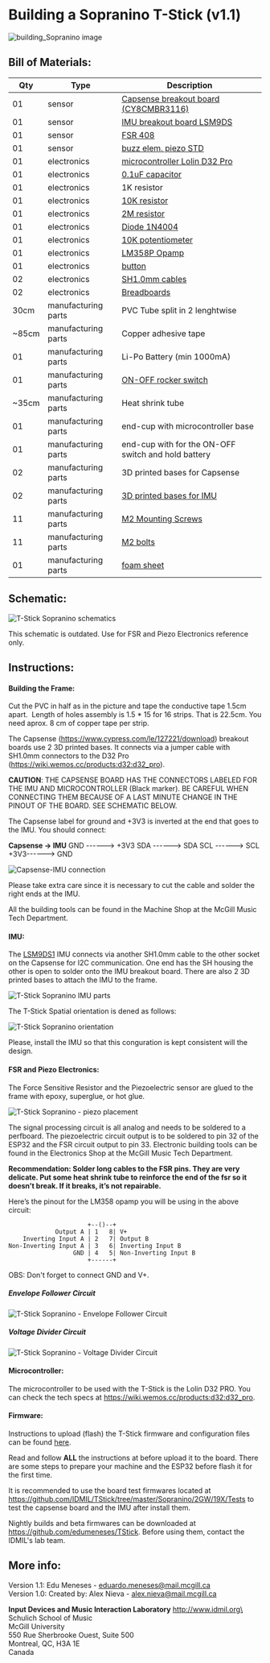 # Building a Sopranino T-Stick (v1.1)

![building_Sopranino image](./images/building_Sopranino.jpg "Building a Sopranino T-Stick")


## Bill of Materials:

Qty   | Type                | Description 
------|---------------------|-----------------------------------------------------------------------------------
01    | sensor              | [Capsense breakout board (CY8CMBR3116)](https://www.cypress.com/le/127221/download)
01    | sensor              | [IMU breakout board LSM9DS](https://www.sparkfun.com/products/13284)
01    | sensor              | [FSR 408](https://www.robotshop.com/ca/en/interlink-24-long-fsr.html)
01    | sensor              | [buzz elem. piezo STD](https://www.digikey.ca/product-detail/en/cui-inc/CEB-20D64/102-1126-ND/412385)
01    | electronics         | [microcontroller Lolin D32 Pro](https://wiki.wemos.cc/products:d32:d32_pro)
01    | electronics         | [0.1uF capacitor](https://www.digikey.ca/product-detail/en/kemet/C320C104J5R5TA7301/399-9867-1-ND/3726105)
01    | electronics         | 1K resistor
01    | electronics         | [10K resistor](https://www.digikey.ca/product-detail/en/CFM12JT10K0/S10KHCT-ND/2617547/?itemSeq=307630589)
01    | electronics         | [2M resistor](https://www.digikey.ca/product-detail/en/CFM12JT2M00/S2MHCT-ND/2617413/?itemSeq=307631009)
01    | electronics         | [Diode 1N4004](https://www.digikey.ca/product-detail/en/1N4004-TP/1N4004-TPMSCT-ND/773691/?itemSeq=307634719)
01    | electronics         | [10K potentiometer](https://www.digikey.com/products/en?mpart=PV36W103C01B00&v=118)
01    | electronics         | [LM358P Opamp](https://www.digikey.ca/products/en?keywords=296-1395-5-ND)
01    | electronics         | [button](https://www.digikey.ca/product-detail/en/c-k/PTS125SM43-2-LFS/CKN9100-ND/1146743)
02    | electronics         | [SH1.0mm cables](https://www.aliexpress.com/item/32877217306.html)
02    | electronics         | [Breadboards](https://www.digikey.ca/product-detail/en/sparkfun-electronics/PRT-08808/1568-1652-ND/7387401)
30cm  | manufacturing parts | PVC Tube split in 2 lenghtwise
~85cm | manufacturing parts | Copper adhesive tape
01    | manufacturing parts | Li-Po Battery (min 1000mA)
01    | manufacturing parts | [ON-OFF rocker switch](https://www.digikey.ca/product-detail/en/RA1113112R/EG5619-ND/3778055/?itemSeq=307636370)
~35cm | manufacturing parts | Heat shrink tube
01    | manufacturing parts | end-cup with microcontroller base
01    | manufacturing parts | end-cup with for the ON-OFF switch and hold battery
02    | manufacturing parts | 3D printed bases for Capsense
02    | manufacturing parts | [3D printed bases for IMU](/images/SopraninoIMUparts.jpg)
11    | manufacturing parts | [M2 Mounting Screws](https://www.digikey.ca/product-detail/en/MPMS+002+0008+PH/H739-ND/274950/?itemSeq=307635387)
11    | manufacturing parts | [M2 bolts](https://www.digikey.ca/product-detail/en/MHNZ+002+4/H761-ND/274972/?itemSeq=307635458)
01    | manufacturing parts | [foam sheet](https://www.amazon.ca/Craft-Foam-Sheets-Assorted-Colours/dp/B005EQPRM6)


## Schematic:

![T-Stick Sopranino schematics](./images/Sopranino2GW_schematics.png "T-Stick Sopranino schematics")

This schematic is outdated. Use for FSR and Piezo Electronics reference only.

## Instructions:

#### Building the Frame:

Cut the PVC in half as in the picture and tape the conductive tape 1.5cm apart. 
Length of holes assembly is 1.5 * 15 for 16 strips. That is 22.5cm. You need aprox. 8 cm of copper tape per strip.

The Capsense (https://www.cypress.com/le/127221/download) breakout boards use 2 3D printed bases.
It connects via a jumper cable with SH1.0mm connectors to the D32 Pro (https://wiki.wemos.cc/products:d32:d32_pro).

__CAUTION__: THE CAPSENSE BOARD HAS THE CONNECTORS LABELED FOR THE IMU AND MICROCONTROLLER (Black marker). BE CAREFUL WHEN CONNECTING THEM BECAUSE OF A LAST MINUTE CHANGE IN THE PINOUT OF THE BOARD. SEE SCHEMATIC BELOW. 

The Capsense label for ground and +3V3 is inverted at the end that goes to the IMU. You should connect:

__Capsense -> IMU__
GND ------> +3V3
SDA ------> SDA
SCL ------> SCL
+3V3------> GND

![Capsense-IMU connection](./images/IMU_connection.jpg "Capsense-IMU connection")

Please take extra care since it is necessary to cut the cable and solder the right ends at the IMU.


All the building tools can be found in the Machine Shop at the McGill Music Tech Department.

#### IMU:

The [LSM9DS1](https://www.sparkfun.com/products/13284) IMU connects via another SH1.0mm cable to the other socket on the Capsense for I2C communication.
One end has the SH housing the other is open to solder onto the IMU breakout board. There are also 2 3D printed bases to attach the IMU to the frame.

![T-Stick Sopranino IMU parts](./images/SopraninoIMUparts.jpg "T-Stick Sopranino IMU parts")

The T-Stick Spatial orientation is dened as follows:

![T-Stick Sopranino orientation](./images/T-Stick-Orientation.png "T-Stick Sopranino orientation")

Please, install the IMU so that this conguration is kept consistent will the design.


#### FSR and Piezo Electronics:

The Force Sensitive Resistor and the Piezoelectric sensor are glued to the frame with epoxy, superglue, or hot glue. 

![T-Stick Sopranino - piezo placement](./images/piezo_in_place_h.jpg "T-Stick Sopranino - piezo placement")

The signal processing circuit is all analog and needs to be soldered to a perfboard. The piezoelectric circuit output is to be soldered to pin 32 of the ESP32 and the FSR circuit output to pin 33. Electronic building tools can be found in the Electronics Shop at the McGill Music Tech Department.

__Recommendation: Solder long cables to the FSR pins. They are very delicate. Put some heat shrink tube to reinforce the end of the fsr so it doesn’t break. If it breaks, it’s not repairable.__

Here’s the pinout for the LM358 opamp you will be using in the above circuit:

```
                      +--()--+
             Output A | 1   8| V+
    Inverting Input A | 2   7| Output B
Non-Inverting Input A | 3   6| Inverting Input B
                  GND | 4   5| Non-Inverting Input B
                      +------+
```

OBS: Don't forget to connect GND and V+.

##### Envelope Follower Circuit

![T-Stick Sopranino - Envelope Follower Circuit](./images/envelope_follower.png "T-Stick Sopranino - Envelope Follower Circuit")

##### Voltage Divider Circuit

![T-Stick Sopranino - Voltage Divider Circuit](./images/voltage_divider.png "T-Stick Sopranino - Envelope Voltage Divider")


#### Microcontroller:

The microcontroller to be used with the T-Stick is the Lolin D32 PRO. You can check the tech specs at https://wiki.wemos.cc/products:d32:d32_pro.

#### Firmware:

Instructions to upload (flash) the T-Stick firmware and configuration files can be found [here](../README.md).

Read and follow __ALL__ the instructions at before upload it to the board. There are some steps to prepare your machine and the ESP32 before flash it for the first time.

It is recommended to use the board test firmwares located at https://github.com/IDMIL/TStick/tree/master/Sopranino/2GW/19X/Tests to test the capsense board and the IMU after install them.

Nightly builds and beta firmwares can be downloaded at https://github.com/edumeneses/TStick. Before using them, contact the IDMIL's lab team.


## More info:

Version 1.1: Edu Meneses - eduardo.meneses@mail.mcgill.ca\
Version 1.0: Created by: Alex Nieva - alex.nieva@mail.mcgill.ca

__Input Devices and Music Interaction Laboratory__
http://www.idmil.org\
Schulich School of Music\
McGill University\
550 Rue Sherbrooke Ouest, Suite 500\
Montreal, QC, H3A 1E\
Canada

